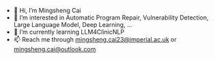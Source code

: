 - 👋 Hi, I’m Mingsheng Cai
- 👀 I’m interested in Automatic Program Repair, Vulnerability Detection, Large Language Model, Deep Learning, ...
- 🌱 I’m currently learning LLM4ClinicNLP
- 📫 Reach me through mingsheng.cai23@imperial.ac.uk or mingsheng.cai@outlook.com

<!---
- 💞️ I’m looking to collaborate on ...
- 😄 Pronouns: Mingsheng Tsai
- ⚡ Fun fact: I have interest in Photograph and Travelling.
--->

<!---
stkovf/stkovf is a ✨ special ✨ repository because its `README.md` (this file) appears on your GitHub profile.
You can click the Preview link to take a look at your changes.
--->
